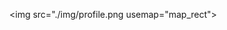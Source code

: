 <img src="./img/profile.png usemap="map_rect">

<map name="map-rect"> 
    <area shape="rect" coords="18,26,220,226" 
        href="https://www.geeksforgeeks.org"/> 
</map>
<!--

<img src="gfg.png" usemap="map_rect"> 

<map name="map-rect"> 
    <area shape="rect" coords="18,26,220,226" 
        href="https://www.geeksforgeeks.org"/> 
</map>

<h1 align="center">Hi 👋, I'm Rogério</h1>
<h5 align="center">... always under development ...</h5>

---

👨‍🏫 Professor at [Federal Institute of Goiás, Inhumas, Brazil](https://www.ifg.edu.br/inhumas)

🎒 Ph.D. student in Computer Science at [PPGCC - Federal University of Goiás](https://ppgcc.inf.ufg.br/)

- 🔭 I’m currently working on **Dynamic resources allocation in non-3GPP IoT networks involving UAVs**

- 🌱 I’m always trying to learn something

- 📝 I regularly write articles on
  -   Future networks [1🌟](https://ieeexplore.ieee.org/stamp/stamp.jsp?tp=&arnumber=10207841), [2](https://sol.sbc.org.br/index.php/w6g/article/view/24665/24486), [3](http://editora.ifpb.edu.br/ifpb/catalog/view/401/209/1168-2)
  -   IoT - non3GPP [1](https://sol.sbc.org.br/index.php/erigo/article/view/18443/18276)
  -   UAV-based communications[1🌟](https://ieeexplore.ieee.org/document/10199941)
  -   Network Intelligence[1](https://sol.sbc.org.br/index.php/w6g/article/view/24660/24481), [2](https://sol.sbc.org.br/index.php/w6g/article/view/17230/17068)

- 📫 How to reach me:
  -   Professional: **rogerio.sousa@ifg.edu.br**
  -   Personal: **rogeriosousaesilva@gmail.com**

<h3 align="left">Connect with me:</h3>
<p align="left">
<a href="https://twitter.com/rogerio_sousa" target="blank"><img align="center" src="https://raw.githubusercontent.com/rahuldkjain/github-profile-readme-generator/master/src/images/icons/Social/twitter.svg" alt="rogerio_sousa" height="30" width="40" /></a>
<a href="https://linkedin.com/in/rogeriosousaesilva" target="blank"><img align="center" src="https://raw.githubusercontent.com/rahuldkjain/github-profile-readme-generator/master/src/images/icons/Social/linked-in-alt.svg" alt="rogeriosousaesilva" height="30" width="40" /></a>
<a href="https://fb.com/rogeriosousaesilva" target="blank"><img align="center" src="https://raw.githubusercontent.com/rahuldkjain/github-profile-readme-generator/master/src/images/icons/Social/facebook.svg" alt="rogeriosousaesilva" height="30" width="40" /></a>
<a href="https://instagram.com/rogerio.ifg" target="blank"><img align="center" src="https://raw.githubusercontent.com/rahuldkjain/github-profile-readme-generator/master/src/images/icons/Social/instagram.svg" alt="rogerio.ifg" height="30" width="40" /></a>
</p>

<h3 align="left">Languages and Tools:</h3>
<p align="left"> <a href="https://www.arduino.cc/" target="_blank" rel="noreferrer"> <img src="https://cdn.worldvectorlogo.com/logos/arduino-1.svg" alt="arduino" width="40" height="40"/> </a> <a href="https://www.cprogramming.com/" target="_blank" rel="noreferrer"> <img src="https://raw.githubusercontent.com/devicons/devicon/master/icons/c/c-original.svg" alt="c" width="40" height="40"/> </a> <a href="https://www.w3schools.com/cpp/" target="_blank" rel="noreferrer"> <img src="https://raw.githubusercontent.com/devicons/devicon/master/icons/cplusplus/cplusplus-original.svg" alt="cplusplus" width="40" height="40"/> </a> <a href="https://git-scm.com/" target="_blank" rel="noreferrer"> <img src="https://www.vectorlogo.zone/logos/git-scm/git-scm-icon.svg" alt="git" width="40" height="40"/> </a> <a href="https://www.tensorflow.org" target="_blank" rel="noreferrer"> <img src="https://www.vectorlogo.zone/logos/tensorflow/tensorflow-icon.svg" alt="tensorflow" width="40" height="40"/> </a> <a href="https://golang.org" target="_blank" rel="noreferrer"> <img src="https://raw.githubusercontent.com/devicons/devicon/master/icons/go/go-original.svg" alt="go" width="40" height="40"/> </a> <a href="https://ifttt.com/" target="_blank" rel="noreferrer"> <img src="https://www.vectorlogo.zone/logos/ifttt/ifttt-ar21.svg" alt="ifttt" width="40" height="40"/> </a> <a href="https://www.java.com" target="_blank" rel="noreferrer"> <img src="https://raw.githubusercontent.com/devicons/devicon/master/icons/java/java-original.svg" alt="java" width="40" height="40"/> </a> <a href="https://www.linux.org/" target="_blank" rel="noreferrer"> <img src="https://raw.githubusercontent.com/devicons/devicon/master/icons/linux/linux-original.svg" alt="linux" width="40" height="40"/> </a> <a href="https://mariadb.org/" target="_blank" rel="noreferrer"> <img src="https://www.vectorlogo.zone/logos/mariadb/mariadb-icon.svg" alt="mariadb" width="40" height="40"/> </a> <a href="https://www.mongodb.com/" target="_blank" rel="noreferrer"> <img src="https://raw.githubusercontent.com/devicons/devicon/master/icons/mongodb/mongodb-original-wordmark.svg" alt="mongodb" width="40" height="40"/> </a> <a href="https://www.microsoft.com/en-us/sql-server" target="_blank" rel="noreferrer"> <img src="https://www.svgrepo.com/show/303229/microsoft-sql-server-logo.svg" alt="mssql" width="40" height="40"/> </a> <a href="https://www.mysql.com/" target="_blank" rel="noreferrer"> <img src="https://raw.githubusercontent.com/devicons/devicon/master/icons/mysql/mysql-original-wordmark.svg" alt="mysql" width="40" height="40"/> </a> <a href="https://pandas.pydata.org/" target="_blank" rel="noreferrer"> <img src="https://raw.githubusercontent.com/devicons/devicon/2ae2a900d2f041da66e950e4d48052658d850630/icons/pandas/pandas-original.svg" alt="pandas" width="40" height="40"/> </a> <a href="https://www.postgresql.org" target="_blank" rel="noreferrer"> <img src="https://raw.githubusercontent.com/devicons/devicon/master/icons/postgresql/postgresql-original-wordmark.svg" alt="postgresql" width="40" height="40"/> </a> <a href="https://www.python.org" target="_blank" rel="noreferrer"> <img src="https://raw.githubusercontent.com/devicons/devicon/master/icons/python/python-original.svg" alt="python" width="40" height="40"/> </a> <a href="https://pytorch.org/" target="_blank" rel="noreferrer"> <img src="https://www.vectorlogo.zone/logos/pytorch/pytorch-icon.svg" alt="pytorch" width="40" height="40"/> </a> <a href="https://seaborn.pydata.org/" target="_blank" rel="noreferrer"> <img src="https://seaborn.pydata.org/_images/logo-mark-lightbg.svg" alt="seaborn" width="40" height="40"/> </a> <a href="https://www.sqlite.org/" target="_blank" rel="noreferrer"> <img src="https://www.vectorlogo.zone/logos/sqlite/sqlite-icon.svg" alt="sqlite" width="40" height="40"/> </a> </p>

-->

<p>&nbsp;<img align="left" src="https://github-readme-stats.vercel.app/api?username=rogerio-silva&show_icons=true&locale=en" alt="rogerio-silva" /></p>




